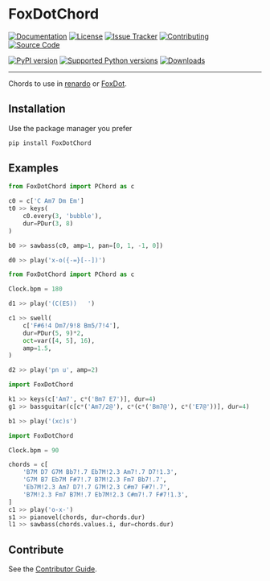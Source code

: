# FoxDotChord

[![Documentation](https://custom-icon-badges.demolab.com/badge/Docs-latest-%23b1f889.svg?logo=book&logoColor=%23b1f889)](https://foxdotchord.readthedocs.io)
[![License](https://custom-icon-badges.demolab.com/badge/License-GPLv3-%23b1f889.svg?logo=law&logoColor=%23b1f889)](https://spdx.org/licenses/)
[![Issue Tracker](https://custom-icon-badges.demolab.com/badge/Issue-Tracker-%23b1f889.svg?logo=issue-opened&logoColor=%23b1f889)](https://codeberg.org/taconi/FoxDotChord/issues)
[![Contributing](https://custom-icon-badges.demolab.com/badge/Contributor-Guide-%23b1f889.svg?logo=git-pull-request&logoColor=%23b1f889)](https://foxdotchord.readthedocs.io/contributing)
[![Source Code](https://custom-icon-badges.demolab.com/badge/Source-Code-%23b1f889.svg?logo=codeberg&logoColor=%23b1f889)](https://codeberg.org/taconi/FoxDotChord/)

[![PyPI version](https://img.shields.io/pypi/v/FoxDotChord.svg?logo=pypi&label=PyPI&color=%234e71b2&logoColor=%2389b1f8)](https://pypi.org/project/FoxDotChord/)
[![Supported Python versions](https://img.shields.io/pypi/pyversions/FoxDotChord.svg?logo=python&label=Python&color=%234e71b2&logoColor=%2389b1f8)](https://pypi.python.org/pypi/FoxDotChord/)
[![Downloads](https://img.shields.io/pypi/dm/FoxDotChord?logo=pypi&label=Downloads&color=%234e71b2&logoColor=%2389b1f8)](https://pypistats.org/packages/foxdotchord)

---

Chords to use in [renardo](https://renardo.org) or [FoxDot](https://foxdot.org).

## Installation

Use the package manager you prefer

```sh
pip install FoxDotChord
```

## Examples

```python
from FoxDotChord import PChord as c

c0 = c['C Am7 Dm Em']
t0 >> keys(
    c0.every(3, 'bubble'),
    dur=PDur(3, 8)
)

b0 >> sawbass(c0, amp=1, pan=[0, 1, -1, 0])

d0 >> play('x-o({-=}[--])')
```

```python
from FoxDotChord import PChord as c

Clock.bpm = 180

d1 >> play('(C(ES))   ')

c1 >> swell(
    c['F#6!4 Dm7/9!8 Bm5/7!4'],
    dur=PDur(5, 9)*2,
    oct=var([4, 5], 16),
    amp=1.5,
)

d2 >> play('pn u', amp=2)
```

```python
import FoxDotChord

k1 >> keys(c['Am7', c*('Bm7 E7')], dur=4)
g1 >> bassguitar(c[c*('Am7/2@'), c*(c*('Bm7@'), c*('E7@'))], dur=4)

b1 >> play('(xc)s')
```

```python
import FoxDotChord

Clock.bpm = 90

chords = c[
    'B7M D7 G7M Bb7!.7 Eb7M!2.3 Am7!.7 D7!1.3',
    'G7M B7 Eb7M F#7!.7 B7M!2.3 Fm7 Bb7!.7',
    'Eb7M!2.3 Am7 D7!.7 G7M!2.3 C#m7 F#7!.7',
    'B7M!2.3 Fm7 B7M!.7 Eb7M!2.3 C#m7!.7 F#7!1.3',
]
c1 >> play('o-x-')
s1 >> pianovel(chords, dur=chords.dur)
l1 >> sawbass(chords.values.i, dur=chords.dur)
```

## Contribute

See the [Contributor Guide](https://foxdotchord.readthedocs.io/contributing).

